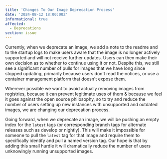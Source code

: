 ```yaml
---
title: 'Changes To Our Image Deprecation Process'
date: '2024-08-12 18:00:00Z'
informational: true
affected:
  - Deprecations
section: issue
---
```


Currently, when we deprecate an image, we add a note to the readme and to the startup logs to make users aware that the image is no longer actively supported and will not receive further updates. Users can then make their own decision as to whether to continue using it or not. Despite this, we still see a significant number of pulls for images that we have long since stopped updating, primarily because users don't read the notices, or use a container management platform that doesn't expose them.

Wherever possible we want to avoid actually removing images from registries, because it can prevent legitimate uses of them & because we feel it goes against the open source philosophy, so to try and reduce the number of users setting up new instances with unsupported and outdated images, we are changing our deprecation process.

Going forward, when we deprecate an image, we will be pushing an empty index for the `latest` tags (or corresponding branch tags for alternate releases such as develop or nightly). This will make it impossible for someone to pull the `latest` tag for that image and require them to specifically identify and pull a named version tag. Our hope is that by adding this small hurdle it will dramatically reduce the number of users unknowingly running unsupported images.
